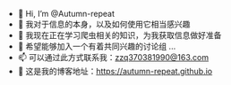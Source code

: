 - 👋 Hi, I’m @Autumn-repeat
- 👀 我对于信息的本身，以及如何使用它相当感兴趣
- 🌱 我现在正在学习爬虫相关的知识，为我获取信息做好准备
- 💞️ 希望能够加入一个有着共同兴趣的讨论组 ...
- 📫 可以通过此方式联系我：zzq370381990@163.com
- 🍏 这是我的博客地址：https://autumn-repeat.github.io

